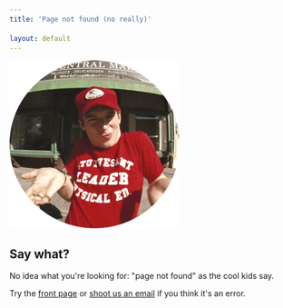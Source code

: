 ```yaml
---
title: 'Page not found (no really)'

layout: default
---
```


<section id='not-found'>
  <img src='images/404.png' alt='Say what?'/>
  <h1>Say what?</h1>
  <p>No idea what you're looking for: "page not found" as the cool kids say.</p>
  <p>Try the <a href='http://devo.ps'>front page</a> or <a href='mailto:info@devo.ps'>shoot us an email</a> if you think it's an error.</p>
</section>